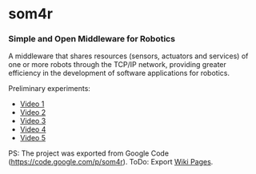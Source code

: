 # som4r
### Simple and Open Middleware for Robotics

A middleware that shares resources (sensors, actuators and services) of one or more robots through the TCP/IP network, providing greater efficiency in the development of software applications for robotics.

Preliminary experiments:

 * [Video 1](https://www.youtube.com/watch?v=G2iMuNAkWkE)
 * [Video 2](https://www.youtube.com/watch?v=bSoOqbzGmYQ)
 * [Video 3](https://www.youtube.com/watch?v=vqF8QrWX6LU)
 * [Video 4](https://www.youtube.com/watch?v=InUTArXFyMc)
 * [Video 5](https://www.youtube.com/watch?v=CSv3zVnXd0k)

PS: The project was exported from Google Code (https://code.google.com/p/som4r). ToDo: Export  [Wiki Pages](https://code.google.com/p/som4r/w/list).
